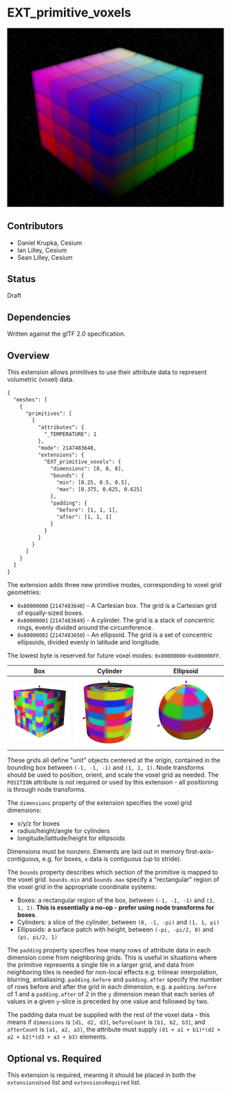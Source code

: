 # EXT_primitive_voxels

<p align="center">
  <img src="figures/voxel_cube.png">
</p>

## Contributors
- Daniel Krupka, Cesium
- Ian Lilley, Cesium
- Sean Lilley, Cesium

## Status
Draft

## Dependencies
Written against the glTF 2.0 specification.

## Overview

This extension allows primitives to use their attribute data to represent volumetric (voxel) data.

```
{
  "meshes": [
    {
      "primitives": [
        {
          "attributes": {
            "_TEMPERATURE": 1
          },
          "mode": 2147483648,
          "extensions": {
            "EXT_primitive_voxels": {
              "dimensions": [8, 8, 8],
              "bounds": {
                "min": [0.25, 0.5, 0.5],
                "max": [0.375, 0.625, 0.625]
              },
              "padding": {
                "before": [1, 1, 1],
                "after": [1, 1, 1]
              }
            }
          }
        }
      ]
    }
  ]
}
```

The extension adds three new primitive modes, corresponding to voxel grid geometries:
- `0x80000000` (`2147483648`) - A Cartesian box. The grid is a Cartesian grid of equally-sized boxes.
- `0x80000001` (`2147483649`) - A cylinder. The grid is a stack of concentric rings, evenly divided around the circumference.
- `0x80000002` (`2147483650`) - An ellipsoid. The grid is a set of concentric ellipsoids, divided evenly in latitude and longitude.

The lowest byte is reserved for future voxel modes: `0x80000000`-`0x800000FF`.

|Box|Cylinder|Ellipsoid|
| ------------- | ------------- | ------------- |
|![Rectangular Voxel Grid](figures/box.png)|![Cylindrical Voxel Grid](figures/cylinder.png)|![Ellipsoid Voxel Grid](figures/sphere.png)|

These grids all define "unit" objects centered at the origin, contained in the bounding box between `(-1, -1, -1)` and `(1, 1, 1)`. Node transforms should be used to position, orient, and scale the voxel grid as needed. The `POSITION` attribute is _not_ required or used by this extension - all positioning is through node transforms.

The `dimensions` property of the extension specifies the voxel grid dimensions:
- x/y/z for boxes
- radius/height/angle for cylinders
- longitude/latitude/height for ellipsoids

Dimensions must be nonzero. Elements are laid out in memory first-axis-contiguous, e.g. for boxes, `x` data is contiguous (up to stride).

The `bounds` property describes which section of the primitive is mapped to the voxel grid. `bounds.min` and `bounds.max` specify a "rectangular" region of the voxel grid in the appropriate coordinate systems:
- Boxes: a rectangular region of the box, between `(-1, -1, -1)` and `(1, 1, 1)`. **This is essentially a no-op - prefer using node transforms for boxes**.
- Cylinders: a slice of the cylinder, between `(0, -1, -pi)` and `(1, 1, pi)`
- Ellipsoids: a surface patch with height, between `(-pi, -pi/2, 0)` and `(pi, pi/2, 1)`

The `padding` property specifies how many rows of attribute data in each dimension come from neighboring grids. This is useful in situations where the primitive represents a single tile in a larger grid, and data from neighboring tiles is needed for non-local effects e.g. trilinear interpolation, blurring, antialiasing. `padding.before` and `padding.after` specify the number of rows before and after the grid in each dimension, e.g. a `padding.before` of 1 and a `padding.after` of 2 in the `y` dimension mean that each series of values in a given `y`-slice is preceded by one value and followed by two.

The padding data must be supplied with the rest of the voxel data - this means if `dimensions` is `[d1, d2, d3]`, `beforeCount` is `[b1, b2, b3]`, and `afterCount` is `[a1, a2, a3]`,
the attribute must supply `(d1 + a1 + b1)*(d2 + a2 + b2)*(d3 + a3 + b3)` elements.

## Optional vs. Required
This extension is required, meaning it should be placed in both the `extensionsUsed` list and `extensionsRequired` list.
